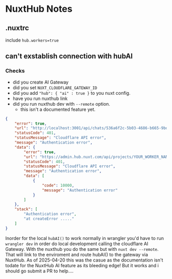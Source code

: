 # NuxtHub Notes

## .nuxtrc

include `hub.workers=true`


## can't exstablish connection with hubAI

### Checks
 - did you create AI Gateway
 - did you set `NUXT_CLOUDFLARE_GATEWAY_ID`
 - did you add `"hub": { "ai" : true }` to you nuxt config.
 - have you run nuxthub link
 - did you run nuxthub dev with `--remote` option.
    - this isn't a documented feature yet. 



```json
{
    "error": true,
    "url": "http://localhost:3001/api/chats/536a6f2c-5b03-4686-b665-9bd482ba1d72",
    "statusCode": 401,
    "statusMessage": "Cloudflare API error",
    "message": "Authentication error",
    "data": {
        "error": true,
        "url": "https://admin.hub.nuxt.com/api/projects/YOUR_WORKER_NAME/ai/run",
        "statusCode": 401,
        "statusMessage": "Cloudflare API error",
        "message": "Authentication error",
        "data": [
            {
                "code": 10000,
                "message": "Authentication error"
            }
        ]
    },
    "stack": [
        "Authentication error",
        "at createError ....."
    ]
}
 ``` 

 

Inorder for the local `hubAI()` to work normally in wrangler you'd have to run `wrangler dev` in order do local development calling the cloudflare AI Gateway. With the nuxthub you do the same but with `nuxt dev --remote`. That will link to the enviroment and route hubAI() to the gateway via NuxtHub. As of 2025-04-20 this was the casue as the documentation isn't todate for the NuxtHub AI feature as its bleeding edge! But it works and i should go submit a PR to help....





